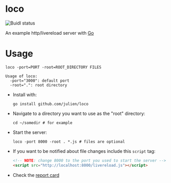 loco
====

![Buidl status](https://circleci.com/gh/julien/loco.png?circle-token=722cb47155b6d2b3983203591655815031c46b08)


An example http/livereload server
with [Go](http://golang.org)

Usage
=====

```shell
loco -port=PORT -root=ROOT_DIRECTORY FILES
```

```shell
Usage of loco:
  -port="3000": default port
  -root=".": root directory
```

+ Install with:

  `go install github.com/julien/loco`


+ Navigate to a directory you want to use as the "root" directory:

  `cd ~/somedir # for example`

+ Start the server:

  `loco -port 8000 -root . *.js # files are optional`

+ If you want to be notified about file changes
  include this `script` tag:

  ```html
  <!-- NOTE: change 8000 to the port you used to start the server -->
  <script src="http://localhost:8000/livereload.js"></script>
  ```

+ Check the [report card](http://goreportcard.com/report/julien/loco)
